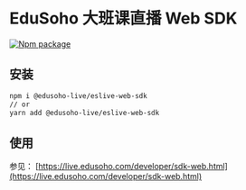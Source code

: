 # EduSoho 大班课直播 Web SDK

[![Npm package](https://img.shields.io/npm/v/@edusoho-live/eslive-web-sdk)](https://www.npmjs.com/package/@edusoho-live/eslive-web-sdk)

## 安装

```bash
npm i @edusoho-live/eslive-web-sdk
// or
yarn add @edusoho-live/eslive-web-sdk
```

## 使用

参见： [https://live.edusoho.com/developer/sdk-web.html](https://live.edusoho.com/developer/sdk-web.html)